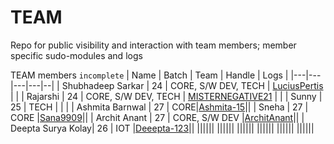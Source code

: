 # TEAM
Repo for public visibility and interaction with team members; member specific sudo-modules and logs

TEAM members `incomplete`
| Name | Batch | Team | Handle | Logs | 
|---|---|---|---|--|
| Shubhadeep Sarkar | 24 | CORE, S/W DEV, TECH | [LuciusPertis](https://github.com/LuciusPertis) | |
| Rajarshi | 24 | CORE, S/W DEV, TECH | [MISTERNEGATIVE21](https://github.com/MISTERNEGATIVE21) | |
| Sunny | 25 | TECH | | |
| Ashmita Barnwal | 27 | CORE|[Ashmita-15](https://github.com/Ashmita-15)||
| Sneha | 27 | CORE |[Sana9909](https://github.com/Sana9909)||
| Archit Anant | 27 | CORE, S/W DEV |[ArchitAnant](https://github.com/ArchitAnant)||
| Deepta Surya Kolay| 26 | IOT |[Deeepta-123](https://github.com/Deeepta-123)||
||||[](https://github.com/)||
||||[](https://github.com/)||
||||[](https://github.com/)||
||||[](https://github.com/)||
||||[](https://github.com/)||
||||[](https://github.com/)||


